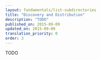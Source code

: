 ```yaml
---
layout: fundamentals/list-subdirectories
title: "Discovery and Distribution"
description: "TODO"
published_on: 2015-09-09
updated_on: 2015-09-09
translation_priority: 0
order: 3
---
```


<p class="intro">
  TODO
</p>
